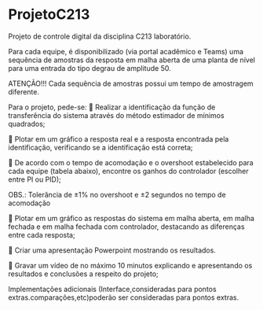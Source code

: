 # ProjetoC213

Projeto de controle digital da disciplina C213 laboratório.

Para cada equipe, é disponibilizado (via portal acadêmico e Teams) uma
sequência de amostras da resposta em malha aberta de uma planta de nível para
uma entrada do tipo degrau de amplitude 50.

ATENÇÃO!!! Cada sequência de amostras possui um tempo de amostragem
diferente.

Para o projeto, pede-se:
 Realizar a identificação da função de transferência do sistema através do
método estimador de mínimos quadrados;

 Plotar em um gráfico a resposta real e a resposta encontrada pela
identificação, verificando se a identificação está correta;

 De acordo com o tempo de acomodação e o overshoot estabelecido para cada
equipe (tabela abaixo), encontre os ganhos do controlador (escolher entre
PI ou PID);

OBS.: Tolerância de ±1% no overshoot e ±2 segundos no tempo de
acomodação

 Plotar em um gráfico as respostas do sistema em malha aberta, em malha
fechada e em malha fechada com controlador, destacando as diferenças entre
cada resposta;

 Criar uma apresentação Powerpoint mostrando os resultados.

 Gravar um vídeo de no máximo 10 minutos explicando e apresentando os
resultados e conclusões a respeito do projeto;

Implementações adicionais (Interface,consideradas para pontos extras.comparações,etc)poderão ser consideradas para pontos extras.
